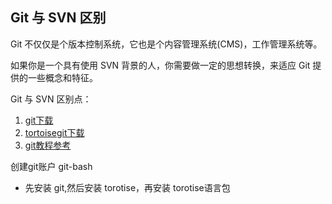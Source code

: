 ## Git 与 SVN 区别
Git 不仅仅是个版本控制系统，它也是个内容管理系统(CMS)，工作管理系统等。

如果你是一个具有使用 SVN 背景的人，你需要做一定的思想转换，来适应 Git 提供的一些概念和特征。

Git 与 SVN 区别点：


1. [git下载](https://git-scm.com/)
2. [tortoisegit下载](https://tortoisegit.org/download/)
3. [git教程参考](https://backlog.com/git-tutorial/cn/)

创建git账户
git-bash

* 先安装 git,然后安装 torotise，再安装 torotise语言包


